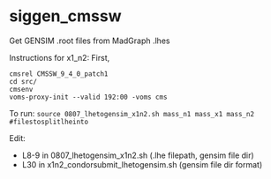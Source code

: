 # siggen_cmssw
Get GENSIM .root files from MadGraph .lhes

Instructions for x1_n2:
First, 
```
cmsrel CMSSW_9_4_0_patch1
cd src/
cmsenv
voms-proxy-init --valid 192:00 -voms cms
```

To run: 
```source 0807_lhetogensim_x1n2.sh mass_n1 mass_x1 mass_n2 #filestosplitlheinto```

Edit:
- L8-9 in 0807_lhetogensim_x1n2.sh (.lhe filepath, gensim file dir)
- L30 in x1n2_condorsubmit_lhetogensim.sh (gensim file dir format)
